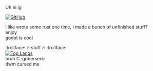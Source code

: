 Uh hi ig


<div id="badges">
    <!-- yes this intended -->
    <a href="https://github.com/TH3-S4LM0N">
        <img src="https://shields.io/badge/GitHub-171515?logo=github" alt="GitHub"/>
    </a>
</div>

i like wrote some rust one time, i made a bunch of unfinished stuff?\
enjoy\
godot is cool

:trollface: :fire: stuff :fire: :trollface: \
[![Top Langs](https://github-readme-stats.vercel.app/api/top-langs/?username=TH3-S4LM0N&layout=compact&theme=vision-friendly-dark)](https://github.com/anuraghazra/github-readme-stats) \
bruh C :goberserk: \
dwm cursed me 
